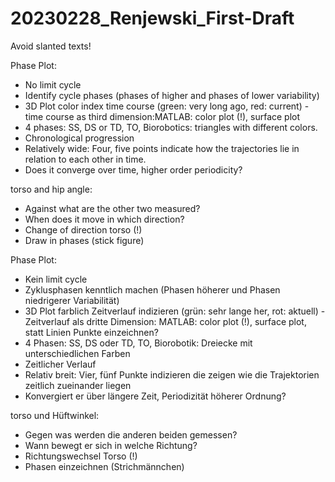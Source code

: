 # 20230228_Renjewski_First-Draft

Avoid slanted texts!

Phase Plot:
- No limit cycle
- Identify cycle phases (phases of higher and phases of lower variability)
- 3D Plot color index time course (green: very long ago, red: current) - time course as third dimension:MATLAB: color plot (!), surface plot 
- 4 phases: SS, DS or TD, TO, Biorobotics: triangles with different colors.
- Chronological progression
- Relatively wide: Four, five points indicate how the trajectories lie in relation to each other in time.
- Does it converge over time, higher order periodicity?

torso and hip angle:
- Against what are the other two measured?
- When does it move in which direction?
- Change of direction torso (!)
- Draw in phases (stick figure)


Phase Plot:
- Kein limit cycle
- Zyklusphasen kenntlich machen (Phasen höherer und Phasen niedrigerer Variabilität)
- 3D Plot farblich Zeitverlauf indizieren (grün: sehr lange her, rot: aktuell) - Zeitverlauf als dritte Dimension: MATLAB: color plot (!), surface plot, statt Linien Punkte einzeichnen?
- 4 Phasen: SS, DS oder TD, TO, Biorobotik: Dreiecke mit unterschiedlichen Farben
- Zeitlicher Verlauf
- Relativ breit: Vier, fünf Punkte indizieren die zeigen wie die Trajektorien zeitlich zueinander liegen
- Konvergiert er über längere Zeit, Periodizität höherer Ordnung?

torso und Hüftwinkel:
- Gegen was werden die anderen beiden gemessen?
- Wann bewegt er sich in welche Richtung?
- Richtungswechsel Torso (!)
- Phasen einzeichnen (Strichmännchen)
